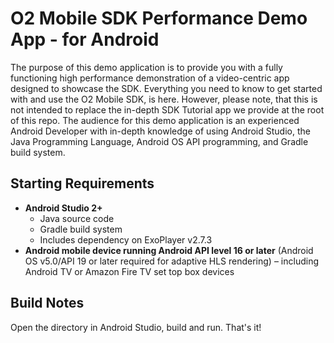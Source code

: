 <a name="head"></a>
# O2 Mobile SDK Performance Demo App - for Android 

The purpose of this demo application is to provide you with a fully functioning high performance demonstration of a video-centric app designed to showcase the SDK. Everything you need to know to get started with and use the O2 Mobile SDK, is here. However, please note, that this is not intended to replace the in-depth SDK Tutorial app we provide at the root of this repo. The audience for this demo application is an experienced Android Developer with in-depth knowledge of using Android Studio, the Java Programming Language, Android OS API programming, and Gradle build system.

<a name="requirements"></a>
## Starting Requirements

* **Android Studio 2+**
	* Java source code
	* Gradle build system
	* Includes dependency on ExoPlayer v2.7.3
* **Android mobile device running Android API level 16 or later** (Android OS v5.0/API 19 or later required for adaptive HLS rendering) – including Android TV or Amazon Fire TV set top box devices

<a name="build"></a>
## Build Notes

Open the directory in Android Studio, build and run.  That's it!
